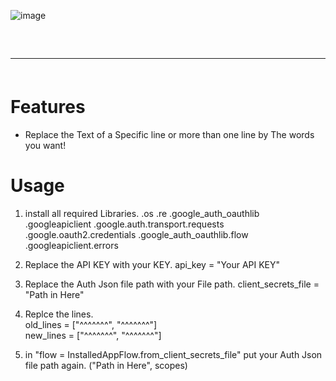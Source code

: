 ![image](https://user-images.githubusercontent.com/64253660/232464382-73c13477-81f6-44ba-b913-c891a47e8a20.png)

<hr style="border-radius: 2%; margin-top: 60px; margin-bottom: 60px;" noshade="" size="20" width="100%">

# Features

-   Replace the Text of a Specific line or more than one line by The words you want!

# Usage

1. install all required Libraries.
  .os
  .re
  .google_auth_oauthlib
  .googleapiclient
  .google.auth.transport.requests
  .google.oauth2.credentials
  .google_auth_oauthlib.flow
  .googleapiclient.errors

2. Replace the API KEY with your KEY.
  api_key = "Your API KEY"
  
3. Replace the Auth Json file path with your File path.
  client_secrets_file = "Path in Here"

4. Replce the lines.<br>
  old_lines = ["^^^^^^^", "^^^^^^^"]<br>
  new_lines = ["^^^^^^^", "^^^^^^^"]

5. in "flow = InstalledAppFlow.from_client_secrets_file" put your Auth Json file path again.
  ("Path in Here", scopes)
